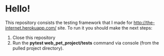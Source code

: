 # Hello!

This repository consists the testing framework that I made for http://the-internet.herokuapp.com/ site.
To run it you should make the next steps:
  1. Close this repository
  2. Run the **pytest web_pet_project/tests** command via console (from the pulled project directory).
